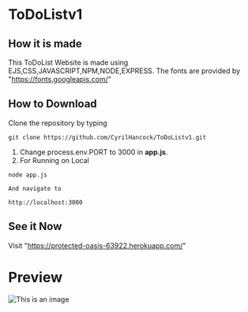 # ToDoListv1

## How it is made
  This ToDoList Website is made using EJS,CSS,JAVASCRIPT,NPM,NODE,EXPRESS.
 The fonts are provided by "https://fonts.googleapis.com/"
 
## How to Download
Clone the repository by typing
```
git clone https://github.com/CyrilHancock/ToDoListv1.git
```
1. Change process.env.PORT to 3000 in **app.js**.
2. For Running on Local
```
node app.js

And navigate to

http://localhost:3000
```
## See it Now
Visit "https://protected-oasis-63922.herokuapp.com/"

# Preview
![This is an image](/Blogv2preview.png)

